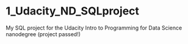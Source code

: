 # 1_Udacity_ND_SQLproject
My SQL project for the Udacity Intro to Programming for Data Science nanodegree (project passed!)
